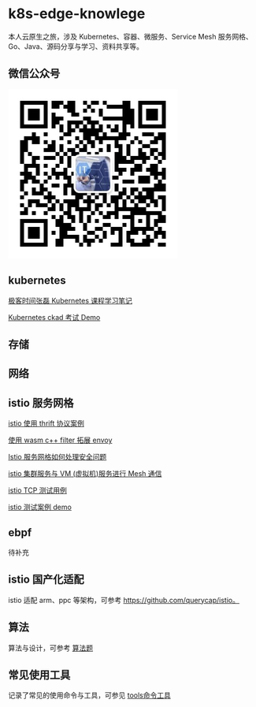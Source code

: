 # k8s-edge-knowlege

本人云原生之旅，涉及 Kubernetes、容器、微服务、Service Mesh 服务网格、Go、Java、源码分享与学习、资料共享等。

## 微信公众号

![1](image/weixin.jpg)

## kubernetes

[极客时间张磊 Kubernetes 课程学习笔记](Kubernetes/K8s-Learn.md)

[Kubernetes ckad 考试 Demo](Kubernetes/ckad/ckad.md)

## 存储

## 网络

## istio 服务网格

[istio 使用 thrift 协议案例](istio/istio-thrift-example/README.md)

[使用 wasm c++ filter 拓展 envoy](istio/wasm-extend-envoy/readme.md)

[Istio 服务网格如何处理安全问题](istio/security/istio-security.md)

[istio 集群服务与 VM (虚拟机)服务进行 Mesh 通信](istio/vm/istio-cluster-vm-example.md)

[istio TCP 测试用例](istio/example/tcp-demo/src/java/readme.md)

[istio 测试案例 demo](istio/example/readme.md)

## ebpf

待补充

## istio 国产化适配

istio 适配 arm、ppc 等架构，可参考 https://github.com/querycap/istio。

## 算法

算法与设计，可参考 [算法题](LeetCode-Offer/readme.md)

## 常见使用工具

记录了常见的使用命令与工具，可参见 [tools命令工具](tools/readme.md)
